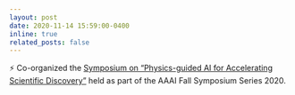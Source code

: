 ```yaml
---
layout: post
date: 2020-11-14 15:59:00-0400
inline: true
related_posts: false
---
```


:zap: Co-organized the [Symposium on “Physics-guided AI for Accelerating Scientific Discovery”](https://sites.google.com/vt.edu/pgai-aaai-20) held as part of the AAAI Fall Symposium Series 2020.

